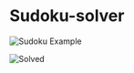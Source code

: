 # Sudoku-solver
![Sudoku Example](https://user-images.githubusercontent.com/75920922/127914450-1d500d3e-d450-4b5a-b2c0-5b56b433ffb1.png)



![Solved](https://user-images.githubusercontent.com/75920922/127914451-486e3199-e483-41c0-8210-827fe0a425e0.png)
